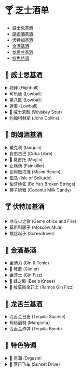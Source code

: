 # 🍸 芝士酒单

- [威士忌基酒](#-威士忌基酒)
- [朗姆酒基酒](#-朗姆酒基酒)
- [伏特加基酒](#-伏特加基酒)
- [金酒基酒](#-金酒基酒)
- [龙舌兰基酒](#-龙舌兰基酒)
- [特色特调](#-特色特调)

## 🥃 威士忌基酒

<details>
  <summary>嗨棒 (Highball)</summary>
    - 45ml 威士忌  
    - 2-3 片柠檬  
    - 苏打水补满  
    - Stir
</details>

<details>
  <summary>可乐桶 (Lowball)</summary>
    - 45ml 威士忌  
    - 120ml 可乐  
    - 半个柠檬汁  
    - Stir 
</details>

<details>
  <summary>第八区 (Lowball)</summary>
    - 45ml 威士忌  
    - 15ml 橙汁  
    - 15ml 柠檬汁  
    - 5ml 红石榴糖浆  
    - Shake
</details>

<details>
  <summary>迷雾 (Lowball)</summary>
    - 60ml 威士忌  
    - 60ml 养乐多  
    - Shake  
</details>

<details>
  <summary>🌟 威士忌酸 (Whiskey Sour)</summary>
    - 60ml 威士忌  
    - 30ml 柠檬汁  
    - 15ml 糖浆  
    - 1 个蛋清 
    - 干摇 (1 min)  
    - 加冰再摇 (Shake)  
</details>

<details>
  <summary>约翰柯林斯 (John Collins)</summary>
  - **配方**：
    - 50ml 威士忌  
    - 20ml 柠檬汁  
    - 15ml 糖浆  
    - 60ml 苏打水补满  
  - **调制方法**：先摇匀 (Shake)，再搅拌 (Stir)  
</details>

## 🍹 朗姆酒基酒

<details>
  <summary>戴克利 (Daiquiri)</summary>
    - 50ml 朗姆  
    - 20ml 青柠汁  
    - 15ml 糖浆  
    - Shake 
</details>

<details>
  <summary>自由古巴 (Cuba Libre)</summary>
    - 40ml 朗姆  
    - 10ml 青柠汁  
    - 可乐补满  
    - Stir，柠檬片装饰  
</details>

<details>
  <summary>🌟 莫吉托 (Mojito)</summary>
    - 碎冰  
    - 40ml 朗姆  
    - 10ml 糖浆  
    - 8 片薄荷叶  
    - 20ml 青柠汁  
    - 苏打水补满  
    - 搅拌 (Stir)  
</details>

<details>
  <summary>止痛药 (Painkiller)</summary>
    - 45ml 朗姆
    - 100ml 凤梨汁
    - 30ml 橙汁
    - 40ml 椰奶
    - Shake
</details>

<details>
  <summary>迈阿密海滩 (Miami Beach)</summary>
    - 45ml 朗姆  
    - 15ml 柠檬汁  
    - 100ml 养乐多 
    - Shake
    - 气泡水/葡萄元气森林补满
</details>

<details>
  <summary>孤岛 (Isle of Solitude)</summary>
    - 15ml 朗姆  
    - 15ml 百利甜  
    - 60ml 椰奶  
    - 45ml 茉莉花茶  
    - Shake
</details>

<details>
  <summary>伯牙绝弦 (Bo Ya’s Broken Strings)</summary>
    - 20ml 朗姆  
    - 15ml 百利甜  
    - 60ml 茉莉花茶  
    - 旺仔牛奶补满  
    - Shake
</details>

<details>
  <summary>椰子奶糖 (Coconut Milk Candy)</summary>
    - 30ml 朗姆  
    - 15ml 马利宝  
    - 5ml 蓝橙  
    - Shake
    - 70% 椰子水 打底
    - 奶盖，开心果碎装饰  
</details>

## 🍸 伏特加基酒

<details>
  <summary>冰与火之歌 (Game of Ice and Fire)</summary>
    - 30ml 伏特加  
    - 20ml 蓝橙  
    - 10ml 红石榴糖浆  
    - Shake
    - 气泡水补满  
    - Build
</details>

<details>
  <summary>莫斯科骡子 (Moscow Mule)</summary>
    - 45ml 伏特加  
    - 15ml 青柠汁  
    - 姜汁啤酒补满  
    - Stir
</details>

<details>
  <summary>螺丝起子 (Screwdriver)</summary>
    - 50ml 伏特加  
    - 100ml 橙汁  
    - Stir，可加薄荷装饰  
</details>

## 🍶 金酒基酒

<details>
  <summary>金汤力 (Gin & Tonic)</summary>
    - 50ml 金酒  
    - 汤力水补满  
    - 柠檬片装饰  
    - Stir
</details>

<details>
  <summary>🌟 琴蕾 (Gimlet)</summary>
    - 50ml 金酒  
    - 20ml 青柠汁  
    - 15ml 糖浆  
    - Shake
</details>

<details>
  <summary>金菲士 (Gin Fizz)</summary>
    - 45ml 金酒  
    - 20ml 柠檬汁  
    - 15ml 糖浆  
    - 苏打水补满  
    - Stir
</details>

<details>
  <summary>🌟 蜂之膝 (Bee's Knees)</summary>
    - 50ml 金酒  
    - 20ml 柠檬汁  
    - 15ml 蜂蜜  
    - Shake
</details>

<details>
  <summary>💪 拉莫斯金菲士 (Ramos Gin Fizz)</summary>
    - 60ml 金酒  
    - 15ml 柠檬汁  
    - 15ml 青柠汁  
    - 30ml 奶油  
    - 30-45ml 糖浆  
    - 1 个蛋清 
    - 干摇 (1 min)，加冰摇匀  
    - 苏打水补满，直到泡沫浮起  
</details>

## 🌵 龙舌兰基酒

<details>
  <summary>龙舌兰日出 (Tequila Sunrise)</summary>：
    - 60ml 龙舌兰  
    - 橙汁补满  
    - Stir
    - 15ml 红石榴糖浆 (吧勺引流)   
</details>

<details>
  <summary>玛格丽特 (Margarita)</summary>
    - 50ml 龙舌兰  
    - 20ml 君度  
    - 15ml 青柠汁  
    - Shake, 青柠擦杯口沾盐  
</details>

<details>
  <summary>龙舌兰炸弹 (Tequila Bomb)</summary>
    - 45ml 龙舌兰  
    - 雪碧适量  
    - 一点盐  
    - 一片柠檬  
    - Stir  
</details>

## 🌟 特色特调

<details>
  <summary>🌟 高潮 (Orgasm)</summary>
    - 30ml 君度  
    - 15ml 百利甜  
    - 100ml 橙汁  
    - Shake，橙子干+迷迭香装饰  
</details>

<details>
  <summary>🌟 落日飞车 (Sunset Drive)</summary>
    - 25ml 伏特加  
    - 25ml 朗姆  
    - 25ml 金酒  
    - 10ml 红石榴糖浆  
    - Shake
    - 50ml 橙汁  
    - 气泡水补70%  
    - Build
  ![落日飞车](image-placeholder.jpg)
</details>
